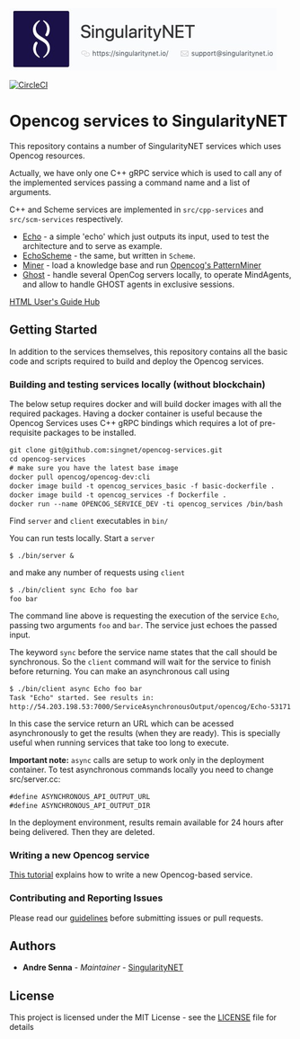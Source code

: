 ![singnetlogo](assets/singnet-logo.jpg 'SingularityNET')

[singularitynet-home]: https://www.singularitynet.io
[contribution-guidelines]: https://github.com/singnet/wiki/blob/master/guidelines/CONTRIBUTING.md
[cpp-tutorial]: https://github.com/singnet/wiki/tree/master/tutorials/howToWriteCPPService
[opencog-tutorial]: https://github.com/singnet/wiki/tree/master/tutorials/howToWriteOpencogService
[opencog-pattern-miner]: https://github.com/singnet/opencog/tree/master/opencog/learning/miner
[users-guide]: https://singnet.github.io/opencog-services/


[![CircleCI](https://circleci.com/gh/singnet/opencog-services.svg?style=svg)](https://circleci.com/gh/singnet/opencog-services)

# Opencog services to SingularityNET

This repository contains a number of SingularityNET services which uses Opencog resources.

Actually, we have only one C++ gRPC service which is used to call any of the
implemented services passing a command name and a list of arguments.

C++ and Scheme services are implemented in `src/cpp-services` and
`src/scm-services` respectively.

- [Echo](docs/Echo.md) - a simple 'echo' which just outputs its input, used to test the architecture and to serve as example.
- [EchoScheme](docs/EchoScheme.md) - the same, but written in `Scheme`.
- [Miner](docs/Miner.md) - load a knowledge base and run [Opencog's PatternMiner][opencog-pattern-miner]
- [Ghost](docs/Ghost.md) - handle several OpenCog servers locally, to operate MindAgents, and allow to handle GHOST agents in exclusive sessions.

[HTML User's Guide Hub][users-guide]

## Getting Started

In addition to the services themselves, this repository contains all the basic
code and scripts required to build and deploy the Opencog services.

### Building and testing services locally (without blockchain)

The below setup requires docker and will build docker images with all the required packages.
Having a docker container is useful because the Opencog Services uses C++ gRPC bindings
which requires a lot of pre-requisite packages to be installed.

```
git clone git@github.com:singnet/opencog-services.git
cd opencog-services
# make sure you have the latest base image
docker pull opencog/opencog-dev:cli
docker image build -t opencog_services_basic -f basic-dockerfile .
docker image build -t opencog_services -f Dockerfile .
docker run --name OPENCOG_SERVICE_DEV -ti opencog_services /bin/bash
```

Find `server` and `client` executables in `bin/`

You can run tests locally. Start a `server`

```
$ ./bin/server &
```

and make any number of requests using `client`

```
$ ./bin/client sync Echo foo bar
foo bar
```

The command line above is requesting the execution of the service `Echo`,
passing two arguments `foo` and `bar`. The service just echoes the passed input.

The keyword `sync` before the service name states that the call should be
synchronous. So the `client` command will wait for the service to finish before
returning. You can make an asynchronous call using

```
$ ./bin/client async Echo foo bar
Task "Echo" started. See results in: http://54.203.198.53:7000/ServiceAsynchronousOutput/opencog/Echo-53171
```

In this case the service return an URL which can be acessed asynchronously to
get the results (when they are ready). This is specially useful when running
services that take too long to execute.

**Important note:** `async` calls are setup to work only in the deployment
container. To test asynchronous commands locally you need to change
src/server.cc:

```
#define ASYNCHRONOUS_API_OUTPUT_URL 
#define ASYNCHRONOUS_API_OUTPUT_DIR 

```

In the deployment environment, results remain available for 24 hours after being delivered. Then they are
deleted.

### Writing a new Opencog service

[This tutorial][opencog-tutorial] explains how to write a new Opencog-based service.

### Contributing and Reporting Issues

Please read our [guidelines][contribution-guidelines] before
submitting issues or pull requests. 


## Authors

* **Andre Senna** - *Maintainer* - [SingularityNET][singularitynet-home]

## License

This project is licensed under the MIT License - see the [LICENSE](LICENSE) file for details
